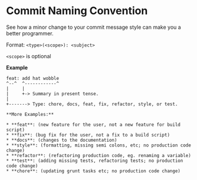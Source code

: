 # Commit Naming Convention

See how a minor change to your commit message style can make you a better programmer.

Format: `<type>(<scope>): <subject>`

`<scope>` is optional

**Example**
```
feat: add hat wobble
^--^  ^------------^
|     |
|     +-> Summary in present tense.
|
+-------> Type: chore, docs, feat, fix, refactor, style, or test.

**More Examples:**

* **feat**: (new feature for the user, not a new feature for build script)
* **fix**: (bug fix for the user, not a fix to a build script)
* **docs**: (changes to the documentation)
* **style**: (formatting, missing semi colons, etc; no production code change)
* **refactor**: (refactoring production code, eg. renaming a variable)
* **test**: (adding missing tests, refactoring tests; no production code change)
* **chore**: (updating grunt tasks etc; no production code change)

